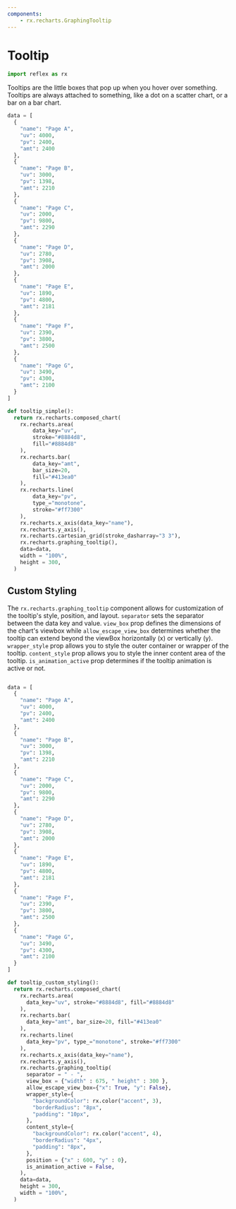 ```yaml
---
components:
    - rx.recharts.GraphingTooltip
---
```


# Tooltip

```python exec
import reflex as rx
```

Tooltips are the little boxes that pop up when you hover over something. Tooltips are always attached to something, like a dot on a scatter chart, or a bar on a bar chart.

```python demo graphing
data = [
  {
    "name": "Page A",
    "uv": 4000,
    "pv": 2400,
    "amt": 2400
  },
  {
    "name": "Page B",
    "uv": 3000,
    "pv": 1398,
    "amt": 2210
  },
  {
    "name": "Page C",
    "uv": 2000,
    "pv": 9800,
    "amt": 2290
  },
  {
    "name": "Page D",
    "uv": 2780,
    "pv": 3908,
    "amt": 2000
  },
  {
    "name": "Page E",
    "uv": 1890,
    "pv": 4800,
    "amt": 2181
  },
  {
    "name": "Page F",
    "uv": 2390,
    "pv": 3800,
    "amt": 2500
  },
  {
    "name": "Page G",
    "uv": 3490,
    "pv": 4300,
    "amt": 2100
  }
]

def tooltip_simple():
  return rx.recharts.composed_chart(
    rx.recharts.area(
        data_key="uv",
        stroke="#8884d8",
        fill="#8884d8"
    ), 
    rx.recharts.bar(
        data_key="amt",
        bar_size=20,
        fill="#413ea0"
    ),
    rx.recharts.line(
        data_key="pv",
        type_="monotone",
        stroke="#ff7300"
    ), 
    rx.recharts.x_axis(data_key="name"), 
    rx.recharts.y_axis(),
    rx.recharts.cartesian_grid(stroke_dasharray="3 3"),
    rx.recharts.graphing_tooltip(),
    data=data,
    width = "100%",
    height = 300,
  )
```

## Custom Styling

The `rx.recharts.graphing_tooltip` component allows for customization of the tooltip's style, position, and layout. `separator` sets the separator between the data key and value. `view_box` prop defines the dimensions of the chart's viewbox while `allow_escape_view_box` determines whether the tooltip can extend beyond the viewBox horizontally (x) or vertically (y). `wrapper_style` prop allows you to style the outer container or wrapper of the tooltip. `content_style` prop allows you to style the inner content area of the tooltip. `is_animation_active` prop determines if the tooltip animation is active or not.

```python demo graphing

data = [
  {
    "name": "Page A",
    "uv": 4000,
    "pv": 2400,
    "amt": 2400
  },
  {
    "name": "Page B",
    "uv": 3000,
    "pv": 1398,
    "amt": 2210
  },
  {
    "name": "Page C",
    "uv": 2000,
    "pv": 9800,
    "amt": 2290
  },
  {
    "name": "Page D",
    "uv": 2780,
    "pv": 3908,
    "amt": 2000
  },
  {
    "name": "Page E",
    "uv": 1890,
    "pv": 4800,
    "amt": 2181
  },
  {
    "name": "Page F",
    "uv": 2390,
    "pv": 3800,
    "amt": 2500
  },
  {
    "name": "Page G",
    "uv": 3490,
    "pv": 4300,
    "amt": 2100
  }
]

def tooltip_custom_styling():
  return rx.recharts.composed_chart(
    rx.recharts.area(
      data_key="uv", stroke="#8884d8", fill="#8884d8"
    ),
    rx.recharts.bar(
      data_key="amt", bar_size=20, fill="#413ea0"
    ),
    rx.recharts.line(
      data_key="pv", type_="monotone", stroke="#ff7300"
    ),
    rx.recharts.x_axis(data_key="name"),
    rx.recharts.y_axis(),
    rx.recharts.graphing_tooltip(
      separator = " - ",
      view_box = {"width" : 675, " height" : 300 },
      allow_escape_view_box={"x": True, "y": False},
      wrapper_style={
        "backgroundColor": rx.color("accent", 3), 
        "borderRadius": "8px",
        "padding": "10px",
      },
      content_style={
        "backgroundColor": rx.color("accent", 4), 
        "borderRadius": "4px", 
        "padding": "8px",
      },
      position = {"x" : 600, "y" : 0},
      is_animation_active = False,
    ),
    data=data,
    height = 300,
    width = "100%",
  )
```
